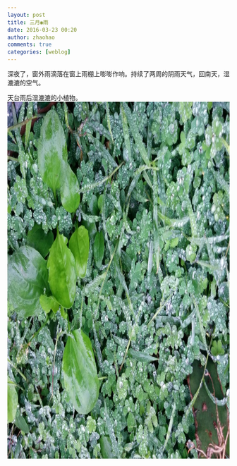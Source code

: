 ```yaml
---
layout: post
title: 三月◉雨
date: 2016-03-23 00:20
author: zhaohao
comments: true
categories: [weblog]
---
```

深夜了，窗外雨滴落在窗上雨棚上嘭嘭作响。持续了两周的阴雨天气，回南天，湿漉漉的空气。

天台雨后湿漉漉的小植物。
<a href="/Resource/IMG_20160317_134121.jpg"><img src="/Resource/IMG_20160317_134121.jpg" alt="IMG_20160317_134121" width="1080" height="810" class="alignnone size-full wp-image-51197" /></a>
